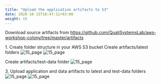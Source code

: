 ```yaml
---
title: "Upload the application artifacts to S3"
date: 2020-10-15T18:47:11+03:00
weight: 15
---
```

Download source artifacts from https://github.com/QualiSystemsLab/aws-workshop-colony/tree/master/artifacts

1\. Create folder structure in your AWS S3 bucket
Create artifacts/latest folders
![15_page](/images/module1/15_page.png)
![15_page](/images/module1/16_page.png)

Create artifacts/test-data folder
![15_page](/images/module1/17_page.png)

3\. Upload application and data artifacts to latest and test-data folders
![15_page](/images/module1/19_page.png)
![15_page](/images/module1/20_page.png)
